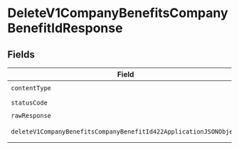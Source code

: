 # DeleteV1CompanyBenefitsCompanyBenefitIdResponse


## Fields

| Field                                                                                                                                             | Type                                                                                                                                              | Required                                                                                                                                          | Description                                                                                                                                       |
| ------------------------------------------------------------------------------------------------------------------------------------------------- | ------------------------------------------------------------------------------------------------------------------------------------------------- | ------------------------------------------------------------------------------------------------------------------------------------------------- | ------------------------------------------------------------------------------------------------------------------------------------------------- |
| `contentType`                                                                                                                                     | *string*                                                                                                                                          | :heavy_check_mark:                                                                                                                                | N/A                                                                                                                                               |
| `statusCode`                                                                                                                                      | *number*                                                                                                                                          | :heavy_check_mark:                                                                                                                                | N/A                                                                                                                                               |
| `rawResponse`                                                                                                                                     | [AxiosResponse>](https://axios-http.com/docs/res_schema)                                                                                          | :heavy_minus_sign:                                                                                                                                | N/A                                                                                                                                               |
| `deleteV1CompanyBenefitsCompanyBenefitId422ApplicationJSONObject`                                                                                 | [DeleteV1CompanyBenefitsCompanyBenefitId422ApplicationJSON](../../models/operations/deletev1companybenefitscompanybenefitid422applicationjson.md) | :heavy_minus_sign:                                                                                                                                | Unprocessable Entity                                                                                                                              |